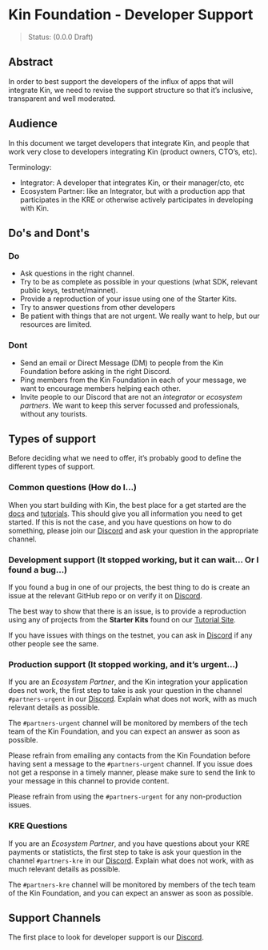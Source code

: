 # Kin Foundation - Developer Support

> Status: (0.0.0 Draft)

## Abstract

In order to best support the developers of the influx of apps that will integrate Kin, we need to revise the support structure so that it’s inclusive, transparent and well moderated.

## Audience

In this document we target developers that integrate Kin, and people that work very close to developers integrating Kin (product owners, CTO’s, etc).

Terminology:

- Integrator: A developer that integrates Kin, or their manager/cto, etc
- Ecosystem Partner: like an Integrator, but with a production app that participates in the KRE or otherwise actively participates in developing with Kin.

## Do's and Dont's

### Do

- Ask questions in the right channel.
- Try to be as complete as possible in your questions (what SDK, relevant public keys, testnet/mainnet).
- Provide a reproduction of your issue using one of the Starter Kits.
- Try to answer questions from other developers
- Be patient with things that are not urgent. We really want to help, but our resources are limited.

### Dont

- Send an email or Direct Message (DM) to people from the Kin Foundation before asking in the right Discord.
- Ping members from the Kin Foundation in each of your message, we want to encourage members helping each other.
- Invite people to our Discord that are not an _integrator_ or _ecosystem partners_. We want to keep this server focussed and professionals, without any tourists.

## Types of support

Before deciding what we need to offer, it’s probably good to define the different types of support.

### Common questions (How do I…)

When you start building with Kin, the best place for a get started are the [docs](https://kin.org/docs) and [tutorials](https://kin.org/tutorials). This should give you all information you need to get started. If this is not the case, and you have questions on how to do something, please join our [Discord](https://discord.gg/kdRyUNmHDn) and ask your question in the appropriate channel.

### Development support (It stopped working, but it can wait… Or I found a bug...)

If you found a bug in one of our projects, the best thing to do is create an issue at the relevant GitHub repo or on verify it on [Discord](https://discord.gg/kdRyUNmHDn).

The best way to show that there is an issue, is to provide a reproduction using any of projects from the **Starter Kits** found on our [Tutorial Site](https://kin.org/tutorials).

If you have issues with things on the testnet, you can ask in [Discord](https://discord.gg/kdRyUNmHDn) if any other people see the same.

### Production support (It stopped working, and it’s urgent…)

If you are an _Ecosystem Partner_, and the Kin integration your application does not work, the first step to take is ask your question in the channel `#partners-urgent` in our [Discord](https://discord.gg/kdRyUNmHDn). Explain what does not work, with as much relevant details as possible.

The `#partners-urgent` channel will be monitored by members of the tech team of the Kin Foundation, and you can expect an answer as soon as possible.

Please refrain from emailing any contacts from the Kin Foundation before having sent a message to the `#partners-urgent` channel. If you issue does not get a response in a timely manner, please make sure to send the link to your message in this channel to provide content.

Please refrain from using the `#partners-urgent` for any non-production issues.

### KRE Questions

If you are an _Ecosystem Partner_, and you have questions about your KRE payments or statisticts, the first step to take is ask your question in the channel `#partners-kre` in our [Discord](https://discord.gg/kdRyUNmHDn). Explain what does not work, with as much relevant details as possible.

The `#partners-kre` channel will be monitored by members of the tech team of the Kin Foundation, and you can expect an answer as soon as possible.

## Support Channels

The first place to look for developer support is our [Discord](https://discord.gg/kdRyUNmHDn).
